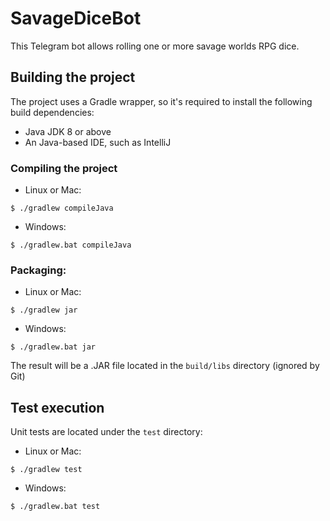 # SavageDiceBot
This Telegram bot allows rolling one or more savage worlds RPG dice.

## Building the project
The project uses a Gradle wrapper, so it's required to install the following build dependencies:

- Java JDK 8 or above
- An Java-based IDE, such as IntelliJ

### Compiling the project
- Linux or Mac:
```shell
$ ./gradlew compileJava
```
- Windows:
```shell
$ ./gradlew.bat compileJava
```

### Packaging:
- Linux or Mac:
```shell
$ ./gradlew jar
```
- Windows:
```shell
$ ./gradlew.bat jar
```

The result will be a .JAR file located in the `build/libs` directory (ignored by Git)

## Test execution
Unit tests are located under the `test` directory:

- Linux or Mac:
```shell
$ ./gradlew test
```
- Windows:
```shell
$ ./gradlew.bat test
```
